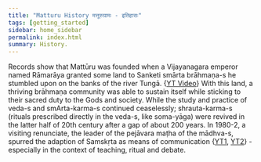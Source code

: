 ```yaml
---
title: "Matturu History मत्तूरुग्रामः - इतिहासः"
tags: [getting_started]
sidebar: home_sidebar
permalink: index.html
summary: History.
---
```


Records show that Mattūru was founded when a Vijayanagara emperor named Rāmarāya granted some land to Sanketi smārta brāhmaṇa-s he stumbled upon on the banks of the river Tungā. {[YT Video](https://youtu.be/s0I8h5oCbrQ?t=269)} With this land, a thriving brāhmaṇa community was able to sustain itself while sticking to their sacred duty to the Gods and society. While the study and practice of veda-s and smArta-karma-s continued ceaselessly; shrauta-karma-s (rituals prescribed directly in the veda-s, like soma-yāga) were revived in the latter half of 20th century after a gap of about 200 years. In 1980-2, a visiting renunciate, the leader of the pejāvara maṭha of the mādhva-s, spurred the adaption of Samskṛta as means of communication {[YT1](https://youtu.be/s0I8h5oCbrQ?t=392), [YT2](https://youtu.be/a8GM5YpC3Us?t=366)} - especially in the context of teaching, ritual and debate.